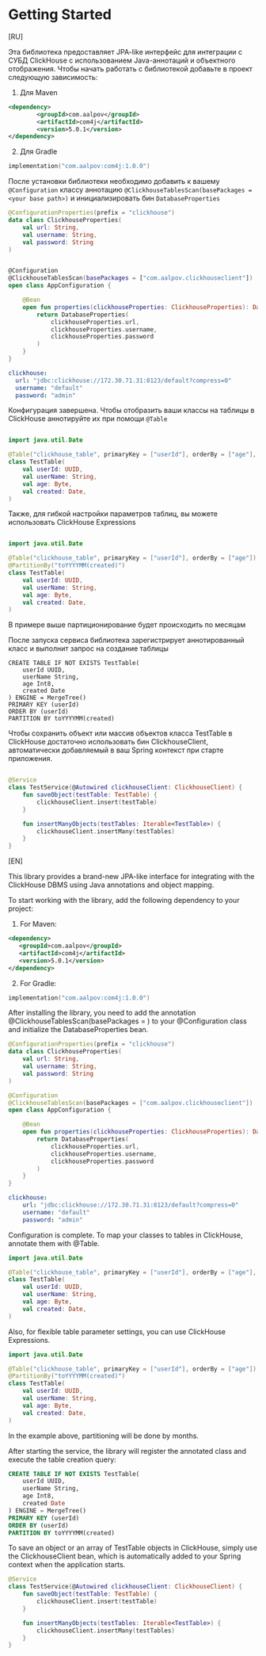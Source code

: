 # Getting Started

[RU]

Эта библиотека предоставляет JPA-like интерфейс для интеграции с СУБД ClickHouse с использованием Java-аннотаций и объектного отображения.
Чтобы начать работать с библиотекой добавьте в проект следующую зависимость:

1) Для Maven
```xml
<dependency>
        <groupId>com.aalpov</groupId>
        <artifactId>com4j</artifactId>
        <version>5.0.1</version>
</dependency>
```
2) Для Gradle

```kotlin
implementation("com.aalpov:com4j:1.0.0")
```

После установки библиотеки необходимо добавить к вашему `@Configuration` классу
аннотацию `@ClickhouseTablesScan(basePackages = <your base path>)` и инициализировать бин `DatabaseProperties`

```kotlin
@ConfigurationProperties(prefix = "clickhouse")
data class ClickhouseProperties(
    val url: String,
    val username: String,
    val password: String
)


@Configuration
@ClickhouseTablesScan(basePackages = ["com.aalpov.clickhouseclient"])
open class AppConfiguration {

    @Bean
    open fun properties(clickhouseProperties: ClickhouseProperties): DatabaseProperties {
        return DatabaseProperties(
            clickhouseProperties.url,
            clickhouseProperties.username,
            clickhouseProperties.password
        )
    }
}
```

```yaml
clickhouse:
  url: "jdbc:clickhouse://172.30.71.31:8123/default?compress=0"
  username: "default"
  password: "admin"
```

Конфигурация завершена. Чтобы отобразить ваши классы на таблицы в ClickHouse аннотируйте их при помощи
`@Table`

```kotlin

import java.util.Date

@Table("clickhouse_table", primaryKey = ["userId"], orderBy = ["age"], partitionBy = ["created"])
class TestTable(
    val userId: UUID,
    val userName: String,
    val age: Byte,
    val created: Date,
)
```

Также, для гибкой настройки параметров таблиц, вы можете использовать ClickHouse Expressions
```kotlin

import java.util.Date

@Table("clickhouse_table", primaryKey = ["userId"], orderBy = ["age"])
@PartitionBy("toYYYYMM(created)")
class TestTable(
    val userId: UUID,
    val userName: String,
    val age: Byte,
    val created: Date,
)
```

В примере выше партиционирование будет происходить по месяцам

После запуска сервиса библиотека зарегистрирует аннотированный класс и выполнит запрос на создание таблицы

```
CREATE TABLE IF NOT EXISTS TestTable(
    userId UUID,
    userName String,
    age Int8,
    created Date
) ENGINE = MergeTree()
PRIMARY KEY (userId)
ORDER BY (userId)
PARTITION BY toYYYYMM(created)
```

Чтобы сохранить объект или массив объектов класса TestTable в ClickHouse достаточно использовать бин ClickhouseClient,
автоматически добавляемый в ваш Spring контекст при старте приложения.

```kotlin

@Service
class TestService(@Autowired clickhouseClient: ClickhouseClient) {
    fun saveObject(testTable: TestTable) {
        clickhouseClient.insert(testTable)
    }

    fun insertManyObjects(testTables: Iterable<TestTable>) {
        clickhouseClient.insertMany(testTables)
    }
}

```

[EN]

This library provides a brand-new JPA-like interface for integrating with the ClickHouse DBMS using Java annotations and object mapping.

To start working with the library, add the following dependency to your project:

1) For Maven:

```xml
<dependency>
   <groupId>com.aalpov</groupId>
   <artifactId>com4j</artifactId>
   <version>5.0.1</version>
</dependency>
```

2) For Gradle:

```kotlin
implementation("com.aalpov:com4j:1.0.0")
```

After installing the library, you need to add the annotation @ClickhouseTablesScan(basePackages = <your base path>) to your @Configuration class and initialize the DatabaseProperties bean.

```kotlin
@ConfigurationProperties(prefix = "clickhouse")
data class ClickhouseProperties(
    val url: String,
    val username: String,
    val password: String
)
```

```kotlin
@Configuration
@ClickhouseTablesScan(basePackages = ["com.aalpov.clickhouseclient"])
open class AppConfiguration {

    @Bean
    open fun properties(clickhouseProperties: ClickhouseProperties): DatabaseProperties {
        return DatabaseProperties(
            clickhouseProperties.url,
            clickhouseProperties.username,
            clickhouseProperties.password
        )
    }
}
```


```yaml
clickhouse:
    url: "jdbc:clickhouse://172.30.71.31:8123/default?compress=0"
    username: "default"
    password: "admin"
```


Configuration is complete. To map your classes to tables in ClickHouse, annotate them with @Table.

```kotlin
import java.util.Date

@Table("clickhouse_table", primaryKey = ["userId"], orderBy = ["age"], partitionBy = ["created"])
class TestTable(
    val userId: UUID,
    val userName: String,
    val age: Byte,
    val created: Date,
)
```


Also, for flexible table parameter settings, you can use ClickHouse Expressions.

```kotlin
import java.util.Date

@Table("clickhouse_table", primaryKey = ["userId"], orderBy = ["age"])
@PartitionBy("toYYYYMM(created)")
class TestTable(
    val userId: UUID,
    val userName: String,
    val age: Byte,
    val created: Date,
)
```


In the example above, partitioning will be done by months.

After starting the service, the library will register the annotated class and execute the table creation query:

```sql
CREATE TABLE IF NOT EXISTS TestTable(
    userId UUID,
    userName String,
    age Int8,
    created Date
) ENGINE = MergeTree()
PRIMARY KEY (userId)
ORDER BY (userId)
PARTITION BY toYYYYMM(created)

```

To save an object or an array of TestTable objects in ClickHouse, simply use the ClickhouseClient bean, which is automatically added to your Spring context when the application starts.

```kotlin
@Service
class TestService(@Autowired clickhouseClient: ClickhouseClient) {
    fun saveObject(testTable: TestTable) {
        clickhouseClient.insert(testTable)
    }

    fun insertManyObjects(testTables: Iterable<TestTable>) {
        clickhouseClient.insertMany(testTables)
    }
}
```
